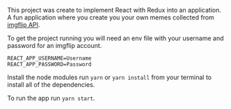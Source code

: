 This project was create to implement React with Redux into an application. A fun application where you create you your own memes collected from [imgflip API](https://api.imgflip.com/).

To get the project running you will need an env file with your username and password for an imgflip account. 
```
REACT_APP_USERNAME=Username
REACT_APP_PASSWORD=Password
```

Install the node modules run `yarn` or `yarn install` from your terminal to install all of the dependencies. 

To run the app run `yarn start`.

